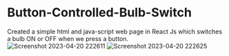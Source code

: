 # Button-Controlled-Bulb-Switch
Created a simple html and java-script web page in React Js which switches a bulb ON or OFF when we press a button.
![Screenshot 2023-04-20 222611](https://user-images.githubusercontent.com/117514640/236658807-735e61b1-140a-431d-82ec-8fbbc410a902.png)
![Screenshot 2023-04-20 222625](https://user-images.githubusercontent.com/117514640/236658809-1ac363b3-bcfe-4667-9080-b8aba705e4c0.png)
